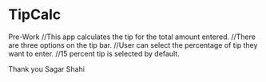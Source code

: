 # TipCalc
Pre-Work
//This app calculates the tip for the total amount entered. 
//There are three options on the tip bar.
//User can select the percentage of tip they want to enter.
//15 percent tip is selected by default.


Thank you
Sagar Shahi


